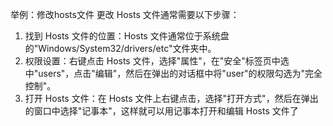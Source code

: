 举例：修改hosts文件
更改 Hosts 文件通常需要以下步骤：
1. 找到 Hosts 文件的位置：Hosts 文件通常位于系统盘的"Windows/System32/drivers/etc"文件夹中。
2. 权限设置：右键点击 Hosts 文件，选择"属性"，在"安全"标签页中选中"users"，点击"编辑"，然后在弹出的对话框中将"user"的权限勾选为"完全控制"。
3. 打开 Hosts 文件：在 Hosts 文件上右键点击，选择"打开方式"，然后在弹出的窗口中选择"记事本"，这样就可以用记事本打开和编辑 Hosts 文件了
